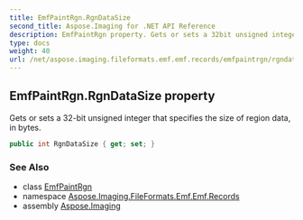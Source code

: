 ```yaml
---
title: EmfPaintRgn.RgnDataSize
second_title: Aspose.Imaging for .NET API Reference
description: EmfPaintRgn property. Gets or sets a 32bit unsigned integer that specifies the size of region data in bytes
type: docs
weight: 40
url: /net/aspose.imaging.fileformats.emf.emf.records/emfpaintrgn/rgndatasize/
---
```

## EmfPaintRgn.RgnDataSize property

Gets or sets a 32-bit unsigned integer that specifies the size of region data, in bytes.

```csharp
public int RgnDataSize { get; set; }
```

### See Also

* class [EmfPaintRgn](../)
* namespace [Aspose.Imaging.FileFormats.Emf.Emf.Records](../../emfpaintrgn/)
* assembly [Aspose.Imaging](../../../)


